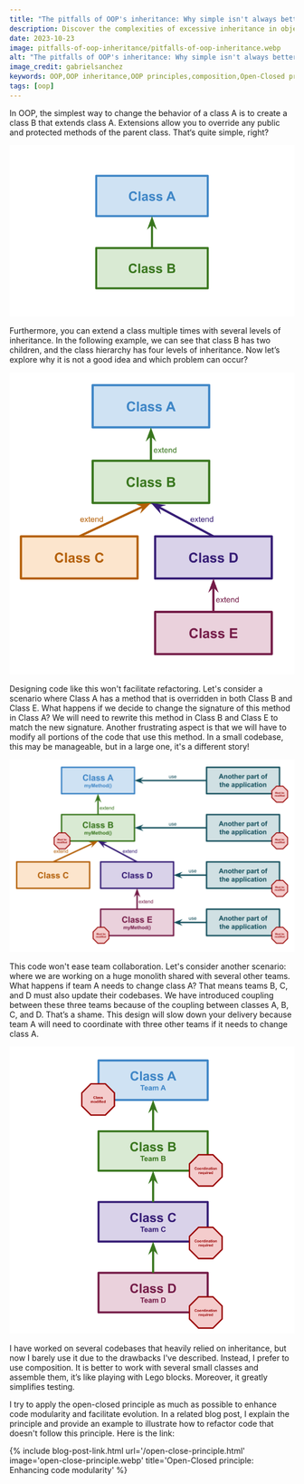 ```yaml
---
title: "The pitfalls of OOP's inheritance: Why simple isn't always better"
description: Discover the complexities of excessive inheritance in object-oriented programming (OOP) and understand why careful consideration is crucial to avoid potential problems and pitfalls.
date: 2023-10-23
image: pitfalls-of-oop-inheritance/pitfalls-of-oop-inheritance.webp
alt: "The pitfalls of OOP's inheritance: Why simple isn't always better"
image_credit: gabrielsanchez
keywords: OOP,OOP inheritance,OOP principles,composition,Open-Closed principle,OOP best practices,coding tips
tags: [oop]
---
```


In OOP, the simplest way to change the behavior of a class A is to create a class B that extends class A. Extensions allow you to override any public and protected methods of the parent class. That‘s quite simple, right?

![Simple object inheritance](images/posts/pitfalls-of-oop-inheritance/simple-inheritance.svg)

Furthermore, you can extend a class multiple times with several levels of inheritance. In the following example, we can see that class B has two children, and the class hierarchy has four levels of inheritance. Now let’s explore why it is not a good idea and which problem can occur?

![Object inheritance with several levels](images/posts/pitfalls-of-oop-inheritance/inheritance-with-several-levels.svg)

Designing code like this won't facilitate refactoring. Let's consider a scenario where Class A has a method that is overridden in both Class B and Class E. What happens if we decide to change the signature of this method in Class A? We will need to rewrite this method in Class B and Class E to match the new signature. Another frustrating aspect is that we will have to modify all portions of the code that use this method. In a small codebase, this may be manageable, but in a large one, it's a different story!

![Refactoring with object inheritance with several levels](images/posts/pitfalls-of-oop-inheritance/refactoring-inheritance-with-several-levels.svg)

This code won't ease team collaboration. Let's consider another scenario: where we are working on a huge monolith shared with several other teams. What happens if team A needs to change class A? That means teams B, C, and D must also update their codebases. We have introduced coupling between these three teams because of the coupling between classes A, B, C, and D. That’s a shame. This design will slow down your delivery because team A will need to coordinate with three other teams if it needs to change class A.

![Refactoring with object inheritance with several teams](images/posts/pitfalls-of-oop-inheritance/refactoring-inheritance-with-several-teams.svg)

I have worked on several codebases that heavily relied on inheritance, but now I barely use it due to the drawbacks I've described. Instead, I prefer to use composition. It is better to work with several small classes and assemble them, it’s like playing with Lego blocks. Moreover, it greatly simplifies testing.

I try to apply the open-closed principle as much as possible to enhance code modularity and facilitate evolution. In a related blog post, I explain the principle and provide an example to illustrate how to refactor code that doesn't follow this principle. Here is the link: 

{% include blog-post-link.html url='/open-close-principle.html' image='open-close-principle.webp' title='Open-Closed principle: Enhancing code modularity' %}


